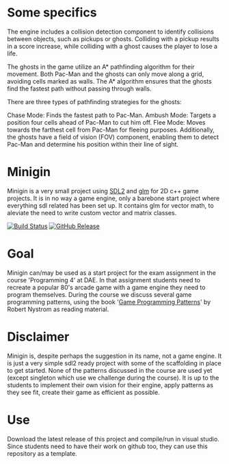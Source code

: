 # Some specifics

The engine includes a collision detection component to identify collisions between objects, such as pickups or ghosts. Colliding with a pickup results in a score increase, while colliding with a ghost causes the player to lose a life.

The ghosts in the game utilize an A* pathfinding algorithm for their movement. Both Pac-Man and the ghosts can only move along a grid, avoiding cells marked as walls. The A* algorithm ensures that the ghosts find the fastest path without passing through walls.

There are three types of pathfinding strategies for the ghosts:

Chase Mode: Finds the fastest path to Pac-Man.
Ambush Mode: Targets a position four cells ahead of Pac-Man to cut him off.
Flee Mode: Moves towards the farthest cell from Pac-Man for fleeing purposes.
Additionally, the ghosts have a field of vision (FOV) component, enabling them to detect Pac-Man and determine his position within their line of sight.

# Minigin

Minigin is a very small project using [SDL2](https://www.libsdl.org/) and [glm](https://github.com/g-truc/glm) for 2D c++ game projects. It is in no way a game engine, only a barebone start project where everything sdl related has been set up. It contains glm for vector math, to aleviate the need to write custom vector and matrix classes.

[![Build Status](https://github.com/avadae/minigin/actions/workflows/msbuild.yml/badge.svg)](https://github.com/avadae/msbuild/actions)
[![GitHub Release](https://img.shields.io/github/v/release/avadae/minigin?logo=github&sort=semver)](https://github.com/avadae/minigin/releases/latest)

# Goal

Minigin can/may be used as a start project for the exam assignment in the course 'Programming 4' at DAE. In that assignment students need to recreate a popular 80's arcade game with a game engine they need to program themselves. During the course we discuss several game programming patterns, using the book '[Game Programming Patterns](https://gameprogrammingpatterns.com/)' by Robert Nystrom as reading material. 

# Disclaimer

Minigin is, despite perhaps the suggestion in its name, not a game engine. It is just a very simple sdl2 ready project with some of the scaffolding in place to get started. None of the patterns discussed in the course are used yet (except singleton which use we challenge during the course). It is up to the students to implement their own vision for their engine, apply patterns as they see fit, create their game as efficient as possible.

# Use

Download the latest release of this project and compile/run in visual studio. Since students need to have their work on github too, they can use this repository as a template.

